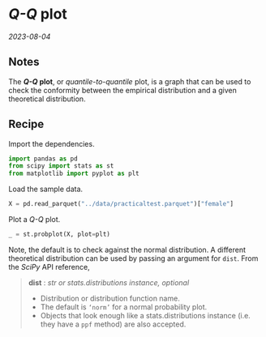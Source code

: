 
# *Q-Q* plot

*2023-08-04*

## Notes

The ***Q-Q* plot**, or *quantile-to-quantile* plot, is a graph that can be used to check the conformity between the empirical distribution and a given theoretical distribution.

## Recipe

Import the dependencies.

```python
import pandas as pd
from scipy import stats as st
from matplotlib import pyplot as plt
```

Load the sample data.

```python
X = pd.read_parquet("../data/practicaltest.parquet")["female"]
```

Plot a *Q-Q* plot.

```python
_ = st.probplot(X, plot=plt)
```

Note, the default is to check against the normal distribution.
A different theoretical distribution can be used by passing an argument for `dist`.
From the *SciPy* API reference,

> **dist** : *str or stats.distributions instance, optional*
>
> - Distribution or distribution function name.
> - The default is `‘norm’` for a normal probability plot.
> - Objects that look enough like a stats.distributions instance (i.e. they have a `ppf` method) are also accepted.
